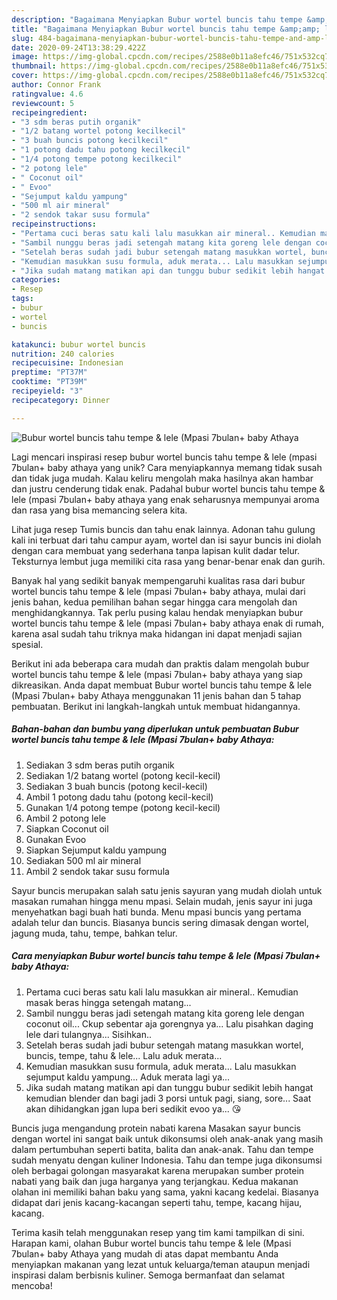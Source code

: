 ```yaml
---
description: "Bagaimana Menyiapkan Bubur wortel buncis tahu tempe &amp;amp; lele (Mpasi 7bulan+ baby Athaya Anti Gagal"
title: "Bagaimana Menyiapkan Bubur wortel buncis tahu tempe &amp;amp; lele (Mpasi 7bulan+ baby Athaya Anti Gagal"
slug: 484-bagaimana-menyiapkan-bubur-wortel-buncis-tahu-tempe-and-amp-lele-mpasi-7bulan-baby-athaya-anti-gagal
date: 2020-09-24T13:38:29.422Z
image: https://img-global.cpcdn.com/recipes/2588e0b11a8efc46/751x532cq70/bubur-wortel-buncis-tahu-tempe-lele-mpasi-7bulan-baby-athaya-foto-resep-utama.jpg
thumbnail: https://img-global.cpcdn.com/recipes/2588e0b11a8efc46/751x532cq70/bubur-wortel-buncis-tahu-tempe-lele-mpasi-7bulan-baby-athaya-foto-resep-utama.jpg
cover: https://img-global.cpcdn.com/recipes/2588e0b11a8efc46/751x532cq70/bubur-wortel-buncis-tahu-tempe-lele-mpasi-7bulan-baby-athaya-foto-resep-utama.jpg
author: Connor Frank
ratingvalue: 4.6
reviewcount: 5
recipeingredient:
- "3 sdm beras putih organik"
- "1/2 batang wortel potong kecilkecil"
- "3 buah buncis potong kecilkecil"
- "1 potong dadu tahu potong kecilkecil"
- "1/4 potong tempe potong kecilkecil"
- "2 potong lele"
- " Coconut oil"
- " Evoo"
- "Sejumput kaldu yampung"
- "500 ml air mineral"
- "2 sendok takar susu formula"
recipeinstructions:
- "Pertama cuci beras satu kali lalu masukkan air mineral.. Kemudian masak beras hingga setengah matang..."
- "Sambil nunggu beras jadi setengah matang kita goreng lele dengan coconut oil... Ckup sebentar aja gorengnya ya... Lalu pisahkan daging lele dari tulangnya... Sisihkan.."
- "Setelah beras sudah jadi bubur setengah matang masukkan wortel, buncis, tempe, tahu &amp; lele... Lalu aduk merata..."
- "Kemudian masukkan susu formula, aduk merata... Lalu masukkan sejumput kaldu yampung... Aduk merata lagi ya..."
- "Jika sudah matang matikan api dan tunggu bubur sedikit lebih hangat kemudian blender dan bagi jadi 3 porsi untuk pagi, siang, sore... Saat akan dihidangkan jgan lupa beri sedikit evoo ya... 😘"
categories:
- Resep
tags:
- bubur
- wortel
- buncis

katakunci: bubur wortel buncis 
nutrition: 240 calories
recipecuisine: Indonesian
preptime: "PT37M"
cooktime: "PT39M"
recipeyield: "3"
recipecategory: Dinner

---
```



![Bubur wortel buncis tahu tempe &amp; lele (Mpasi 7bulan+ baby Athaya](https://img-global.cpcdn.com/recipes/2588e0b11a8efc46/751x532cq70/bubur-wortel-buncis-tahu-tempe-lele-mpasi-7bulan-baby-athaya-foto-resep-utama.jpg)

Lagi mencari inspirasi resep bubur wortel buncis tahu tempe &amp; lele (mpasi 7bulan+ baby athaya yang unik? Cara menyiapkannya memang tidak susah dan tidak juga mudah. Kalau keliru mengolah maka hasilnya akan hambar dan justru cenderung tidak enak. Padahal bubur wortel buncis tahu tempe &amp; lele (mpasi 7bulan+ baby athaya yang enak seharusnya mempunyai aroma dan rasa yang bisa memancing selera kita.

Lihat juga resep Tumis buncis dan tahu enak lainnya. Adonan tahu gulung kali ini terbuat dari tahu campur ayam, wortel dan isi sayur buncis ini diolah dengan cara membuat yang sederhana tanpa lapisan kulit dadar telur. Teksturnya lembut juga memiliki cita rasa yang benar-benar enak dan gurih.

Banyak hal yang sedikit banyak mempengaruhi kualitas rasa dari bubur wortel buncis tahu tempe &amp; lele (mpasi 7bulan+ baby athaya, mulai dari jenis bahan, kedua pemilihan bahan segar hingga cara mengolah dan menghidangkannya. Tak perlu pusing kalau hendak menyiapkan bubur wortel buncis tahu tempe &amp; lele (mpasi 7bulan+ baby athaya enak di rumah, karena asal sudah tahu triknya maka hidangan ini dapat menjadi sajian spesial.


Berikut ini ada beberapa cara mudah dan praktis dalam mengolah bubur wortel buncis tahu tempe &amp; lele (mpasi 7bulan+ baby athaya yang siap dikreasikan. Anda dapat membuat Bubur wortel buncis tahu tempe &amp; lele (Mpasi 7bulan+ baby Athaya menggunakan 11 jenis bahan dan 5 tahap pembuatan. Berikut ini langkah-langkah untuk membuat hidangannya.

<!--inarticleads1-->

##### Bahan-bahan dan bumbu yang diperlukan untuk pembuatan Bubur wortel buncis tahu tempe &amp; lele (Mpasi 7bulan+ baby Athaya:

1. Sediakan 3 sdm beras putih organik
1. Sediakan 1/2 batang wortel (potong kecil-kecil)
1. Sediakan 3 buah buncis (potong kecil-kecil)
1. Ambil 1 potong dadu tahu (potong kecil-kecil)
1. Gunakan 1/4 potong tempe (potong kecil-kecil)
1. Ambil 2 potong lele
1. Siapkan  Coconut oil
1. Gunakan  Evoo
1. Siapkan Sejumput kaldu yampung
1. Sediakan 500 ml air mineral
1. Ambil 2 sendok takar susu formula


Sayur buncis merupakan salah satu jenis sayuran yang mudah diolah untuk masakan rumahan hingga menu mpasi. Selain mudah, jenis sayur ini juga menyehatkan bagi buah hati bunda. Menu mpasi buncis yang pertama adalah telur dan buncis. Biasanya buncis sering dimasak dengan wortel, jagung muda, tahu, tempe, bahkan telur. 

<!--inarticleads2-->

##### Cara menyiapkan Bubur wortel buncis tahu tempe &amp; lele (Mpasi 7bulan+ baby Athaya:

1. Pertama cuci beras satu kali lalu masukkan air mineral.. Kemudian masak beras hingga setengah matang...
1. Sambil nunggu beras jadi setengah matang kita goreng lele dengan coconut oil... Ckup sebentar aja gorengnya ya... Lalu pisahkan daging lele dari tulangnya... Sisihkan..
1. Setelah beras sudah jadi bubur setengah matang masukkan wortel, buncis, tempe, tahu &amp; lele... Lalu aduk merata...
1. Kemudian masukkan susu formula, aduk merata... Lalu masukkan sejumput kaldu yampung... Aduk merata lagi ya...
1. Jika sudah matang matikan api dan tunggu bubur sedikit lebih hangat kemudian blender dan bagi jadi 3 porsi untuk pagi, siang, sore... Saat akan dihidangkan jgan lupa beri sedikit evoo ya... 😘


Buncis juga mengandung protein nabati karena Masakan sayur buncis dengan wortel ini sangat baik untuk dikonsumsi oleh anak-anak yang masih dalam pertumbuhan seperti batita, balita dan anak-anak. Tahu dan tempe sudah menyatu dengan kuliner Indonesia. Tahu dan tempe juga dikonsumsi oleh berbagai golongan masyarakat karena merupakan sumber protein nabati yang baik dan juga harganya yang terjangkau. Kedua makanan olahan ini memiliki bahan baku yang sama, yakni kacang kedelai. Biasanya didapat dari jenis kacang-kacangan seperti tahu, tempe, kacang hijau, kacang. 

Terima kasih telah menggunakan resep yang tim kami tampilkan di sini. Harapan kami, olahan Bubur wortel buncis tahu tempe &amp; lele (Mpasi 7bulan+ baby Athaya yang mudah di atas dapat membantu Anda menyiapkan makanan yang lezat untuk keluarga/teman ataupun menjadi inspirasi dalam berbisnis kuliner. Semoga bermanfaat dan selamat mencoba!
